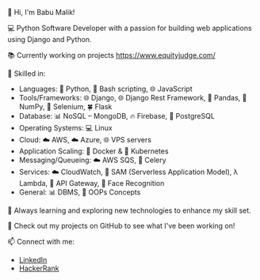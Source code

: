 👋 Hi, I'm Babu Malik!

💻 Python Software Developer with a passion for building web applications using Django and Python.

📚 Currently working on projects https://www.equityjudge.com/

🔧 Skilled in:

- Languages: 🐍 Python, 🐚 Bash scripting, 🌐 JavaScript
- Tools/Frameworks: 🌐 Django, 🌐 Django Rest Framework, 🐼 Pandas, 🔢 NumPy, 🤖 Selenium, 🍀 Flask
- Database: 📊 NoSQL – MongoDB, 🔥 Firebase, 🐘 PostgreSQL
- Operating Systems: 💻 Linux
- Cloud: ☁️ AWS, ☁️ Azure, 🌐 VPS servers
- Application Scaling: 🐳 Docker & 🚢 Kubernetes
- Messaging/Queueing: ☁️ AWS SQS, 🌿 Celery
- Services: ☁️ CloudWatch, 🧩 SAM (Serverless Application Model), λ Lambda, 🚪 API Gateway, 👤 Face Recognition
- General: 📊 DBMS, 🧊 OOPs Concepts

🌱 Always learning and exploring new technologies to enhance my skill set.

🚀 Check out my projects on GitHub to see what I've been working on!

📫 Connect with me:
- [LinkedIn](https://www.linkedin.com/in/malik-babu-b52579217/)
- [HackerRank](https://www.hackerrank.com/profile/malikbabupydev01)
